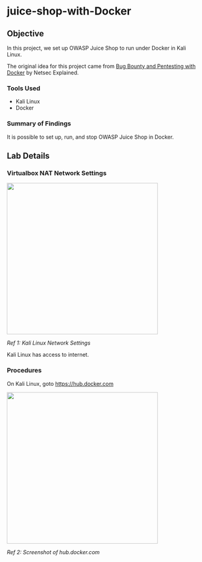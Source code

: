 # juice-shop-with-Docker

## Objective
In this project, we set up OWASP Juice Shop to run under Docker in Kali Linux. 

The original idea for this project came from <a href="https://www.youtube.com/watch?v=xwcPgeEFnuM">Bug Bounty and Pentesting with Docker</a> by Netsec Explained.

### Tools Used
- Kali Linux
- Docker

### Summary of Findings
It is possible to set up, run, and stop OWASP Juice Shop in Docker. 

## Lab Details
### Virtualbox NAT Network Settings
<img src="https://i.imgur.com/ThaONKq.png" width="400" />

*Ref 1: Kali Linux Network Settings*

Kali Linux has access to internet.

### Procedures
On Kali Linux, goto https://hub.docker.com

<img src="https://i.imgur.com/S2kjv5M.png" width="400" />

*Ref 2: Screenshot of hub.docker.com*


